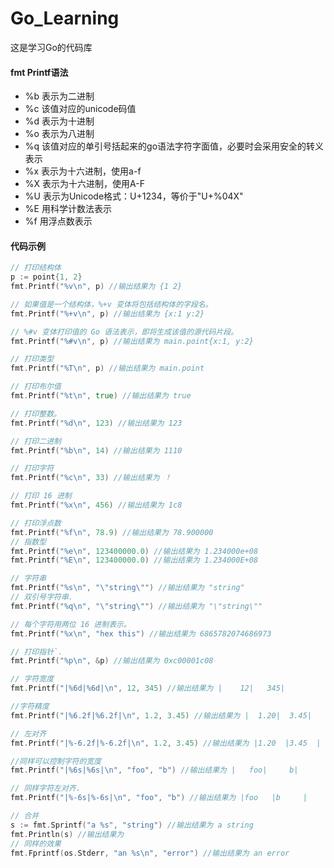 # Go_Learning

这是学习Go的代码库

#### fmt Printf语法
+ %b    表示为二进制
+ %c    该值对应的unicode码值
+ %d    表示为十进制
+ %o    表示为八进制
+ %q    该值对应的单引号括起来的go语法字符字面值，必要时会采用安全的转义表示
+ %x    表示为十六进制，使用a-f
+ %X    表示为十六进制，使用A-F
+ %U    表示为Unicode格式：U+1234，等价于"U+%04X"
+ %E    用科学计数法表示
+ %f    用浮点数表示

#### 代码示例
``` go
// 打印结构体
p := point{1, 2}
fmt.Printf("%v\n", p) //输出结果为 {1 2}

// 如果值是一个结构体，%+v 变体将包括结构体的字段名。
fmt.Printf("%+v\n", p) //输出结果为 {x:1 y:2}

// %#v 变体打印值的 Go 语法表示，即将生成该值的源代码片段。
fmt.Printf("%#v\n", p) //输出结果为 main.point{x:1, y:2}

// 打印类型
fmt.Printf("%T\n", p) //输出结果为 main.point

// 打印布尔值
fmt.Printf("%t\n", true) //输出结果为 true

// 打印整数。
fmt.Printf("%d\n", 123) //输出结果为 123

// 打印二进制
fmt.Printf("%b\n", 14) //输出结果为 1110

// 打印字符
fmt.Printf("%c\n", 33) //输出结果为 ！

// 打印 16 进制
fmt.Printf("%x\n", 456) //输出结果为 1c8

// 打印浮点数
fmt.Printf("%f\n", 78.9) //输出结果为 78.900000
// 指数型
fmt.Printf("%e\n", 123400000.0) //输出结果为 1.234000e+08
fmt.Printf("%E\n", 123400000.0) //输出结果为 1.234000E+08

// 字符串
fmt.Printf("%s\n", "\"string\"") //输出结果为 "string"
// 双引号字符串.
fmt.Printf("%q\n", "\"string\"") //输出结果为 "\"string\""

// 每个字符用两位 16 进制表示。
fmt.Printf("%x\n", "hex this") //输出结果为 6865782074686973

// 打印指针`.
fmt.Printf("%p\n", &p) //输出结果为 0xc00001c08

// 字符宽度
fmt.Printf("|%6d|%6d|\n", 12, 345) //输出结果为 |    12|   345|

//字符精度
fmt.Printf("|%6.2f|%6.2f|\n", 1.2, 3.45) //输出结果为 |  1.20|  3.45|

// 左对齐
fmt.Printf("|%-6.2f|%-6.2f|\n", 1.2, 3.45) //输出结果为 |1.20  |3.45  |

//同样可以控制字符的宽度
fmt.Printf("|%6s|%6s|\n", "foo", "b") //输出结果为 |   foo|     b|

// 同样字符左对齐.
fmt.Printf("|%-6s|%-6s|\n", "foo", "b") //输出结果为 |foo   |b     |

// 合并
s := fmt.Sprintf("a %s", "string") //输出结果为 a string
fmt.Println(s) //输出结果为
// 同样的效果
fmt.Fprintf(os.Stderr, "an %s\n", "error") //输出结果为 an error
```